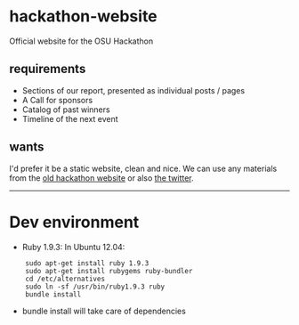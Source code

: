 hackathon-website
=================

Official website for the OSU Hackathon

requirements
------------

* Sections of our report, presented as individual posts / pages
* A Call for sponsors
* Catalog of past winners
* Timeline of the next event

wants
-----

I'd prefer it be a static website, clean and nice. We can use any materials
from the [old hackathon website](https://library.osu.edu/find/hackathon) or
also [the twitter](https://twitter.com/@osuhackathon).

--------

# Dev environment

- Ruby 1.9.3: In Ubuntu 12.04:
```
    sudo apt-get install ruby 1.9.3
    sudo apt-get install rubygems ruby-bundler
    cd /etc/alternatives
    sudo ln -sf /usr/bin/ruby1.9.3 ruby
    bundle install
```
- bundle install will take care of dependencies
